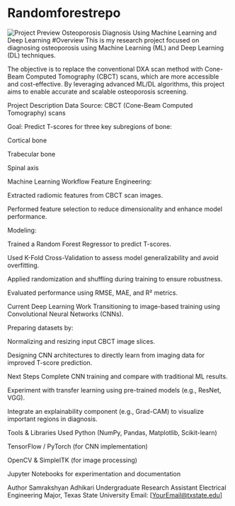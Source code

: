 # Randomforestrepo
![Project Preview](https://github.com/yourusername/yourrepo/raw/main/preview.png)
Osteoporosis Diagnosis Using Machine Learning and Deep Learning
#Overview
This is my research project focused on diagnosing osteoporosis using Machine Learning (ML) and Deep Learning (DL) techniques.

The objective is to replace the conventional DXA scan method with Cone-Beam Computed Tomography (CBCT) scans, which are more accessible and cost-effective. By leveraging advanced ML/DL algorithms, this project aims to enable accurate and scalable osteoporosis screening.

Project Description
Data Source: CBCT (Cone-Beam Computed Tomography) scans

Goal: Predict T-scores for three key subregions of bone:

Cortical bone

Trabecular bone

Spinal axis

Machine Learning Workflow
Feature Engineering:

Extracted radiomic features from CBCT scan images.

Performed feature selection to reduce dimensionality and enhance model performance.

Modeling:

Trained a Random Forest Regressor to predict T-scores.

Used K-Fold Cross-Validation to assess model generalizability and avoid overfitting.

Applied randomization and shuffling during training to ensure robustness.

Evaluated performance using RMSE, MAE, and R² metrics.

Current Deep Learning Work
Transitioning to image-based training using Convolutional Neural Networks (CNNs).

Preparing datasets by:

Normalizing and resizing input CBCT image slices.

Designing CNN architectures to directly learn from imaging data for improved T-score prediction.

Next Steps
Complete CNN training and compare with traditional ML results.

Experiment with transfer learning using pre-trained models (e.g., ResNet, VGG).

Integrate an explainability component (e.g., Grad-CAM) to visualize important regions in diagnosis.

Tools & Libraries Used
Python (NumPy, Pandas, Matplotlib, Scikit-learn)

TensorFlow / PyTorch (for CNN implementation)

OpenCV & SimpleITK (for image processing)

Jupyter Notebooks for experimentation and documentation

Author
Samrakshyan Adhikari
Undergraduate Research Assistant
Electrical Engineering Major, Texas State University
Email: [YourEmail@txstate.edu]

 
